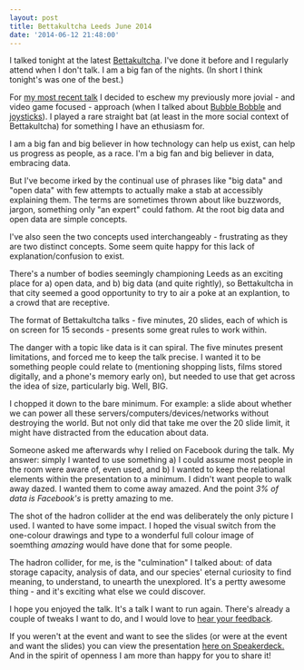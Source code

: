 ```yaml
---
layout: post
title: Bettakultcha Leeds June 2014
date: '2014-06-12 21:48:00'
---
```


I talked tonight at the latest [Bettakultcha](http://bettakultcha.com/). I've done it before and I regularly attend when I don't talk. I am a big fan of the nights. (In short I think tonight's was one of the best.)

For [my most recent talk](https://speakerdeck.com/idlesi/bettakultcha-june-2014-presentation-big-and-open-data) I decided to eschew my previously more jovial - and video game focused - approach (when I talked about [Bubble Bobble](http://bettakultcha.com/2010/10/simon-wilson-on-bubble-bobble-at-bettakultcha/) and [joysticks](http://bettakultcha.com/2011/01/simon-wilson-waggles-his-joystick/)). I played a rare straight bat (at least in the more social context of Bettakultcha) for something I have an ethusiasm for.

I am a big fan and big believer in how technology can help us exist, can help us progress as people, as a race. I'm a big fan and big believer in data, embracing data.

But I've become irked by the continual use of phrases like "big data" and "open data" with few attempts to actually make a stab at accessibly explaining them. The terms are sometimes thrown about like buzzwords, jargon, something only "an expert" could fathom. At the root big data and open data are simple concepts.

I've also seen the two concepts used interchangeably - frustrating as they are two distinct concepts. Some seem quite happy for this lack of explanation/confusion to exist.

There's a number of bodies seemingly championing Leeds as an exciting place for a) open data, and b) big data (and quite rightly), so Bettakultcha in that city seemed a good opportunity to try to air a poke at an explantion, to a crowd that are receptive.

The format of Bettakultcha talks - five minutes, 20 slides, each of which is on screen for 15 seconds - presents some great rules to work within.

The danger with a topic like data is it can spiral. The five minutes present limitations, and forced me to keep the talk precise. I wanted it to be something people could relate to (mentioning shopping lists, films stored digitally, and a phone's memory early on), but needed to use that get across the idea of size, particularly big. Well, BIG.

I chopped it down to the bare minimum. For example: a slide about whether we can power all these servers/computers/devices/networks without destroying the world. But not only did that take me over the 20 slide limit, it might have distracted from the education about data.

Someone asked me afterwards why I relied on Facebook during the talk. My answer: simply I wanted to use something a) I could assume most people in the room were aware of, even used, and b) I wanted to keep the relational elements within the presentation to a minimum. I didn't want people to walk away dazed. I wanted them to come away amazed. And the point *3% of data is Facebook's* is pretty amazing to me.

The shot of the hadron collider at the end was deliberately the only picture I used. I wanted to have some impact. I hoped the visual switch from the one-colour drawings and type to a wonderful full colour image of soemthing *amazing* would have done that for some people.

The hadron collider, for me, is the "culmination" I talked about: of data storage capacity, analysis of data, and our species' eternal curiosity to find meaning, to understand, to unearth the unexplored. It's a pertty awesome thing - and it's exciting what else we could discover.

I hope you enjoyed the talk. It's a talk I want to run again. There's already a couple of tweaks I want to do, and I would love to [hear your feedback](/contact/).

If you weren't at the event and want to see the slides (or were at the event and want the slides) you can view the presentation [here on Speakerdeck.](https://speakerdeck.com/idlesi/bettakultcha-june-2014-presentation-big-and-open-data) And in the spirit of openness I am more than happy for you to share it!